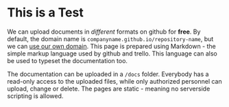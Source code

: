 This is a Test
==============

We can upload documents in *different* formats on github for **free**. By default, the domain name is `companyname.github.io/repository-name`, but we can [use our own domain](https://docs.github.com/en/pages/configuring-a-custom-domain-for-your-github-pages-site).
This page is prepared using Markdown - the simple markup language used by github and trello. This language can also be used to typeset the documentation too.

The documentation can be uploaded in a `/docs` folder. Everybody has a read-only access to the uploaded files, while only authorized personnel can upload, change or delete. The pages are static - meaning no serverside scripting is allowed. 
